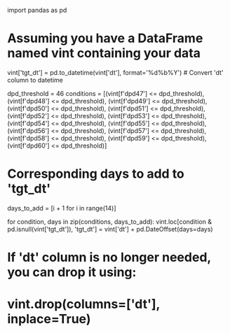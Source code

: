 import pandas as pd

# Assuming you have a DataFrame named vint containing your data
vint['tgt_dt'] = pd.to_datetime(vint['dt'], format='%d%b%Y')  # Convert 'dt' column to datetime

dpd_threshold = 46
conditions = [(vint[f'dpd47'] <= dpd_threshold),
              (vint[f'dpd48'] <= dpd_threshold),
              (vint[f'dpd49'] <= dpd_threshold),
              (vint[f'dpd50'] <= dpd_threshold),
              (vint[f'dpd51'] <= dpd_threshold),
              (vint[f'dpd52'] <= dpd_threshold),
              (vint[f'dpd53'] <= dpd_threshold),
              (vint[f'dpd54'] <= dpd_threshold),
              (vint[f'dpd55'] <= dpd_threshold),
              (vint[f'dpd56'] <= dpd_threshold),
              (vint[f'dpd57'] <= dpd_threshold),
              (vint[f'dpd58'] <= dpd_threshold),
              (vint[f'dpd59'] <= dpd_threshold),
              (vint[f'dpd60'] <= dpd_threshold)]

# Corresponding days to add to 'tgt_dt'
days_to_add = [i + 1 for i in range(14)]

for condition, days in zip(conditions, days_to_add):
    vint.loc[condition & pd.isnull(vint['tgt_dt']), 'tgt_dt'] = vint['dt'] + pd.DateOffset(days=days)

# If 'dt' column is no longer needed, you can drop it using:
# vint.drop(columns=['dt'], inplace=True)
